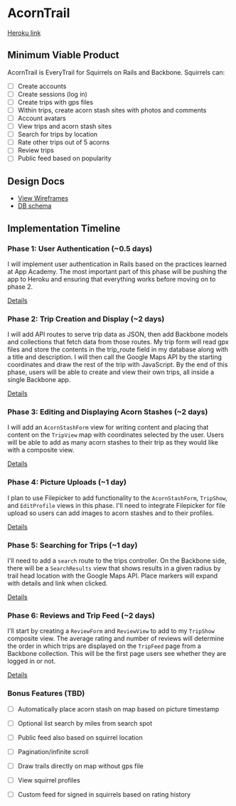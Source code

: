 # AcornTrail

[Heroku link][heroku]

[heroku]: http://acorn-trail.herokuapp.com/

## Minimum Viable Product
AcornTrail is EveryTrail for Squirrels on Rails and Backbone. Squirrels can:

<!-- This is a Markdown checklist. Use it to keep track of your progress! -->

- [ ] Create accounts
- [ ] Create sessions (log in)
- [ ] Create trips with gps files
- [ ] Within trips, create acorn stash sites with photos and comments
- [ ] Account avatars
- [ ] View trips and acorn stash sites
- [ ] Search for trips by location
- [ ] Rate other trips out of 5 acorns
- [ ] Review trips
- [ ] Public feed based on popularity

## Design Docs
* [View Wireframes][views]
* [DB schema][schema]

[views]: ./docs/views.md
[schema]: ./docs/schema.md

## Implementation Timeline

### Phase 1: User Authentication (~0.5 days)
I will implement user authentication in Rails based on the practices learned at
App Academy. The most important part of this phase will be pushing the app to
Heroku and ensuring that everything works before moving on to phase 2.

[Details][phase-one]

### Phase 2: Trip Creation and Display (~2 days)
I will add API routes to serve trip data as JSON, then add Backbone models and
collections that fetch data from those routes. My trip form will read gpx files
and store the contents in the trip_route field in my database along with a title
and description. I will then call the Google Maps API by the starting
coordinates and draw the rest of the trip with JavaScript. By the end of this
phase, users will be able to create and view their own trips, all inside a
single Backbone app.

[Details][phase-two]

### Phase 3: Editing and Displaying Acorn Stashes (~2 days)
I will add an `AcornStashForm` view for writing content and placing that content
on the `TripView` map with coordinates selected by the user. Users will be able
to add as many acorn stashes to their trip as they would like with a composite
view.

[Details][phase-three]

### Phase 4: Picture Uploads (~1 day)
I plan to use Filepicker to add functionality to the `AcornStashForm`,
`TripShow`, and `EditProfile` views in this phase. I'll need
to integrate Filepicker for file upload so users can add images to acorn stashes
and to their profiles.

[Details][phase-four]

### Phase 5: Searching for Trips (~1 day)
I'll need to add a `search` route to the trips controller. On the Backbone
side, there will be a `SearchResults` view that shows results in a given radius
by trail head location with the Google Maps API. Place markers will expand with
details and link when clicked.

[Details][phase-five]

### Phase 6: Reviews and Trip Feed (~2 days)
I'll start by creating a `ReviewForm` and `ReviewView` to add to my `TripShow`
composite view. The average rating and number of reviews will determine the
order in which trips are displayed on the `TripFeed` page from a Backbone
collection. This will be the first page users see whether they are logged in or
not.

[Details][phase-six]

### Bonus Features (TBD)
- [ ] Automatically place acorn stash on map based on picture timestamp
- [ ] Optional list search by miles from search spot
- [ ] Public feed also based on squirrel location
- [ ] Pagination/infinite scroll
- [ ] Draw trails directly on map without gps file
- [ ] View squirrel profiles
- [ ] Custom feed for signed in squirrels based on rating history


[phase-one]: ./docs/phases/phase1.md
[phase-two]: ./docs/phases/phase2.md
[phase-three]: ./docs/phases/phase3.md
[phase-four]: ./docs/phases/phase4.md
[phase-five]: ./docs/phases/phase5.md
[phase-six]: ./docs/phases/phase6.md

